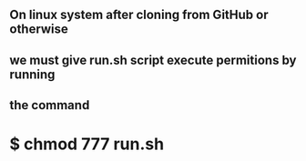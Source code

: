 ## On linux system after cloning from GitHub or otherwise
## we must give run.sh script execute permitions by running
## the command

# $ chmod 777 run.sh
